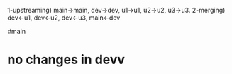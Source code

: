 1-upstreaming) main->main, dev->dev, u1->u1, u2->u2, u3->u3.
2-merging) dev<-u1, dev<-u2, dev<-u3, main<-dev

#main
# no changes in devv
